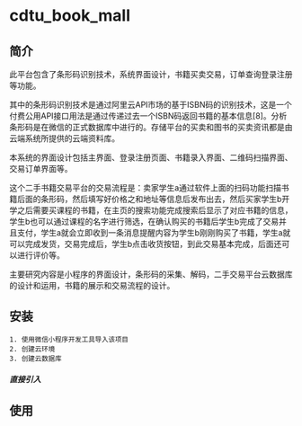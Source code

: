 # cdtu_book_mall


## 简介

此平台包含了条形码识别技术，系统界面设计，书籍买卖交易，订单查询登录注册等功能。

其中的条形码识别技术是通过阿里云API市场的基于ISBN码的识别技术，这是一个付费公用API接口用法是通过传递过去一个ISBN码返回书籍的基本信息[8]。分析条形码是在微信的正式数据库中进行的。存储平台的买卖和图书的买卖资讯都是由云端系统所提供的云端资料库。

本系统的界面设计包括主界面、登录注册页面、书籍录入界面、二维码扫描界面、交易订单界面等。

这个二手书籍交易平台的交易流程是：卖家学生a通过软件上面的扫码功能扫描书籍后面的条形码，然后填写好价格之和地址等信息后发布出去，然后买家学生b开学之后需要买课程的书籍，在主页的搜索功能完成搜索后显示了对应书籍的信息，学生b也可以通过课程的名字进行筛选，在确认购买的书籍后学生b完成了交易并且支付，学生a就会立即收到一条消息提醒内容为学生b刚刚购买了书籍，学生a就可以完成发货，交易完成后，学生b点击收货按钮，到此交易基本完成，后面还可以进行评价等。

主要研究内容是小程序的界面设计，条形码的采集、解码，二手交易平台云数据库的设计和运用，书籍的展示和交易流程的设计。


## 安装


```
1. 使用微信小程序开发工具导入该项目
2. 创建云环境
3. 创建云数据库
```
##### 直接引入

## 使用
